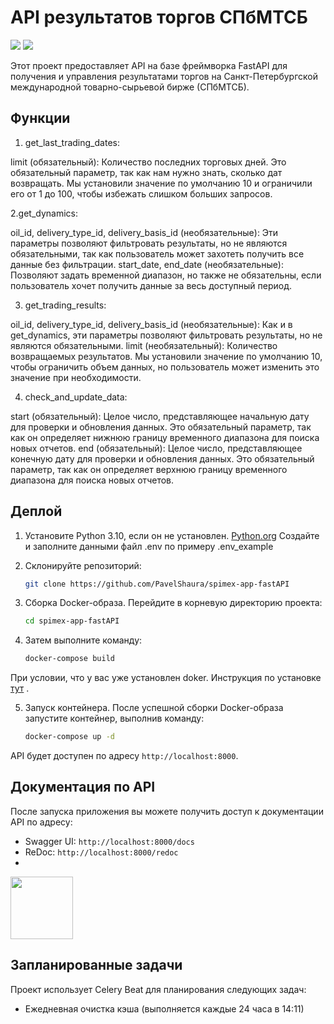 # API результатов торгов СПбМТСБ

![](https://img.shields.io/badge/language-python_3.10-blue?logo=python&logoColor=f5f5f5)
![](https://img.shields.io/badge/license-MIT-blue?logo=mit&logoColor=f5f5f5)

Этот проект предоставляет API на базе фреймворка FastAPI для получения и управления результатами торгов на Санкт-Петербургской международной товарно-сырьевой бирже (СПбМТСБ).

## Функции


1. get_last_trading_dates:

limit (обязательный): Количество последних торговых дней. Это обязательный параметр, так как нам нужно знать, сколько дат возвращать. Мы установили значение по умолчанию 10 и ограничили его от 1 до 100, чтобы избежать слишком больших запросов. 

2.get_dynamics: 

oil_id, delivery_type_id, delivery_basis_id (необязательные): Эти параметры позволяют фильтровать результаты, но не являются обязательными, так как пользователь может захотеть получить все данные без фильтрации. 
start_date, end_date (необязательные): Позволяют задать временной диапазон, но также не обязательны, если пользователь хочет получить данные за весь доступный период. 

3. get_trading_results:

oil_id, delivery_type_id, delivery_basis_id (необязательные): Как и в get_dynamics, эти параметры позволяют фильтровать результаты, но не являются обязательными. 
limit (необязательный): Количество возвращаемых результатов. Мы установили значение по умолчанию 10, чтобы ограничить объем данных, но пользователь может изменить это значение при необходимости.

4. check_and_update_data:

start (обязательный): Целое число, представляющее начальную дату для проверки и обновления данных. Это обязательный параметр, так как он определяет нижнюю границу временного диапазона для поиска новых отчетов.
end (обязательный): Целое число, представляющее конечную дату для проверки и обновления данных. Это обязательный параметр, так как он определяет верхнюю границу временного диапазона для поиска новых отчетов.

## Деплой

1. Установите Python 3.10, если он не установлен. [Python.org](https://www.python.org/downloads/)
Создайте и заполните данными файл .env по примеру .env_example

2. Склонируйте репозиторий:
     ```bash
   git clone https://github.com/PavelShaura/spimex-app-fastAPI

3. Сборка Docker-образа. 
Перейдите в корневую директорию проекта:
    ```bash
   cd spimex-app-fastAPI

4. Затем выполните команду: 

    ```bash
   docker-compose build
    
При условии, что у вас уже установлен doker. Инструкция по установке <a href="https://www.digitalocean.com/community/tutorials/how-to-install-and-use-docker-on-ubuntu-20-04-ru">тут</a> .

5. Запуск контейнера. После успешной сборки Docker-образа запустите контейнер, выполнив команду:
    ```bash
   docker-compose up -d

API будет доступен по адресу `http://localhost:8000`.

## Документация по API

После запуска приложения вы можете получить доступ к документации API по адресу:

- Swagger UI: `http://localhost:8000/docs`
- ReDoc: `http://localhost:8000/redoc`
- 
<div id="header">
  <img src="" width="100"/>
</div>

## Запланированные задачи

Проект использует Celery Beat для планирования следующих задач:

- Ежедневная очистка кэша (выполняется каждые 24 часа в 14:11)